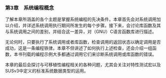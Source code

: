 ### 第3章　系统编程概念

了解本章所涵盖的各个主题是掌握系统编程的先决条件。本章首先会对系统调用加以介绍，并详述系统调用执行期间所发生的每个步骤。接下来，会讨论库函数及其与系统调用之间的差别，并结合这一差异，对（GNU）C语言函数库进行描述。

无论何时，只要执行了系统调用或者库函数，检查调用的返回状态以确定调用是否成功，这是一条编程铁律。本章不但讲述了如何执行上述检查，还会介绍一组函数，本书刊载的编程示例大多都通过调用它们来诊断系统调用或库函数的错误。

本章的最后会探讨与可移植性编程相关的各种问题，尤其会关注对特性测试宏以及SUSv3中定义的标准系统数据类型的运用。

